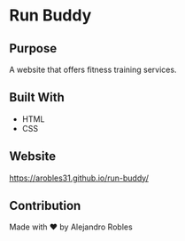 # Run Buddy

## Purpose
A website that offers fitness training services.

## Built With
* HTML
* CSS

## Website
https://arobles31.github.io/run-buddy/

## Contribution
Made with ❤️ by Alejandro Robles
